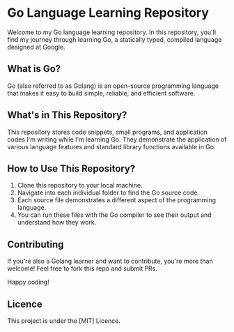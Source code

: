 # Go Language Learning Repository

Welcome to my Go language learning repository. In this repository, you'll find my journey through learning Go, a statically typed, compiled language designed at Google.

## What is Go?

Go (also referred to as Golang) is an open-source programming language that makes it easy to build simple, reliable, and efficient software.

## What's in This Repository?

This repository stores code snippets, small programs, and application codes I'm writing while I'm learning Go. They demonstrate the application of various language features and standard library functions available in Go.

## How to Use This Repository?

1. Clone this repository to your local machine.
2. Navigate into each individual folder to find the Go source code.
3. Each source file demonstrates a different aspect of the programming language.
4. You can run these files with the Go compiler to see their output and understand how they work.

## Contributing

If you're also a Golang learner and want to contribute, you're more than welcome! Feel free to fork this repo and submit PRs.

Happy coding!

## Licence

This project is under the [MIT] Licence.
